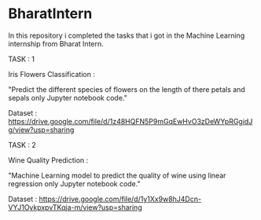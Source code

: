 # BharatIntern

In this repository i completed the tasks that i got in the Machine Learning internship from Bharat Intern.

TASK : 1

Iris Flowers Classification :

"Predict the different species of flowers on the length of there petals and sepals only Jupyter notebook code."

Dataset : https://drive.google.com/file/d/1z48HQFN5P9mGqEwHvO3zDeWYpRGgidJg/view?usp=sharing

TASK : 2

Wine Quality Prediction :

"Machine Learning model to predict the quality of wine using linear regression only Jupyter notebook code."

Dataset : https://drive.google.com/file/d/1y1Xx9w8hJ4Dcn-VYJ1OykpxpvTKqja-m/view?usp=sharing
